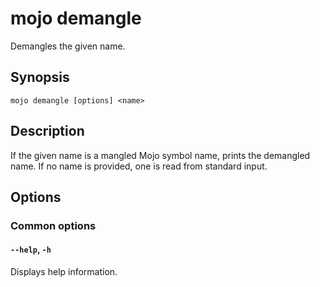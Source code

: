 # mojo demangle

Demangles the given name.

## Synopsis

```
mojo demangle [options] <name>
```

## Description

If the given name is a mangled Mojo symbol name, prints the demangled name. If no name is provided, one is read from standard input.

## Options

### Common options

#### `--help`, `-h`

Displays help information.